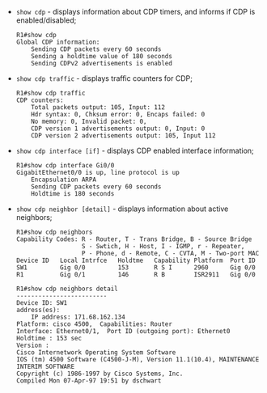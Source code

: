 - `show cdp` - displays information about CDP timers, and informs if CDP is enabled/disabled;
    ```
    R1#show cdp
    Global CDP information:
        Sending CDP packets every 60 seconds
        Sending a holdtime value of 180 seconds
        Sending CDPv2 advertisements is enabled
    ```

- `show cdp traffic` - displays traffic counters for CDP;
    ```IOS
	R1#show cdp traffic
	CDP counters:
	    Total packets output: 105, Input: 112
	    Hdr syntax: 0, Chksum error: 0, Encaps failed: 0
	    No memory: 0, Invalid packet: 0,
	    CDP version 1 advertisements output: 0, Input: 0
	    CDP version 2 advertisements output: 105, Input 112
    ```

- `show cdp interface [if]` - displays CDP enabled interface information;
    ```IOS
    R1#show cdp interface Gi0/0
    GigabitEthernet0/0 is up, line protocol is up
        Encapsulation ARPA
        Sending CDP packets every 60 seconds
        Holdtime is 180 seconds
    ```

- `show cdp neighbor [detail]` - displays information about active neighbors;
    ```IOS
    R1#show cdp neighbors
    Capability Codes: R - Router, T - Trans Bridge, B - Source Bridge
				      S - Swtich, H - Host, I - IGMP, r - Repeater,
					  P - Phone, d - Remote, C - CVTA, M - Two-port MAC
	Device ID   Local Intrfce   Holdtme   Capability Platform  Port ID
	SW1         Gig 0/0         153       R S I      2960      Gig 0/0
	R1          Gig 0/1         146       R B        ISR2911   Gig 0/0

	R1#show cdp neighbors detail
	-------------------------
	Device ID: SW1
	address(es):
		IP address: 171.68.162.134
	Platform: cisco 4500,  Capabilities: Router
	Interface: Ethernet0/1,  Port ID (outgoing port): Ethernet0
	Holdtime : 153 sec
	Version :
	Cisco Internetwork Operating System Software
	IOS (tm) 4500 Software (C4500-J-M), Version 11.1(10.4), MAINTENANCE INTERIM SOFTWARE
	Copyright (c) 1986-1997 by Cisco Systems, Inc.
	Compiled Mon 07-Apr-97 19:51 by dschwart
	```